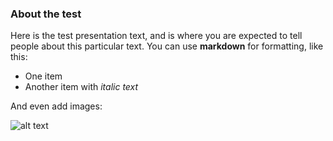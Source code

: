 ### About the test ###

Here is the test presentation text, and is where you are expected to tell people
about this particular text. You can use **markdown** for formatting, like
this:
- One item
- Another item with *italic text*

And even add images:

![alt text](https://encrypted-tbn0.gstatic.com/images?q=tbn:ANd9GcQ3SoMJdQ-0Mb2PtZmjno5g9sgBoLMfDywfeekqCxGNpXpSfqGt)
